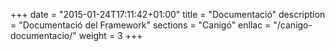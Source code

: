 +++
date        = "2015-01-24T17:11:42+01:00"
title       = "Documentació"
description = "Documentació del Framework"
sections    = "Canigó"
enllac		= "/canigo-documentacio/"
weight		= 3
+++
